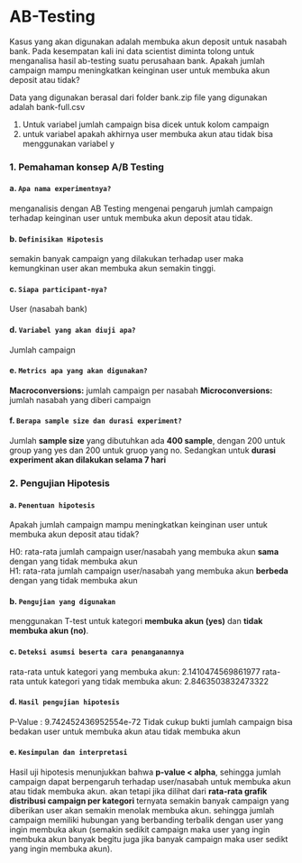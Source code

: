 # AB-Testing

Kasus yang akan digunakan adalah membuka akun deposit untuk nasabah bank. Pada kesempatan kali ini data scientist diminta tolong untuk menganalisa hasil ab-testing suatu perusahaan bank. Apakah jumlah campaign mampu meningkatkan keinginan user untuk membuka akun deposit atau tidak?

Data yang digunakan berasal dari folder bank.zip file yang digunakan 
adalah bank-full.csv

1. Untuk variabel jumlah campaign bisa dicek untuk kolom campaign 
2. untuk variabel apakah akhirnya user membuka akun atau tidak bisa menggunakan variabel y

### 1. Pemahaman konsep A/B Testing
#### a. `Apa nama experimentnya?`
menganalisis dengan AB Testing mengenai pengaruh jumlah campaign terhadap keinginan user untuk membuka akun deposit atau tidak.

#### b. `Definisikan Hipotesis`
semakin banyak campaign yang dilakukan terhadap user maka kemungkinan user akan membuka akun semakin tinggi.

#### c. `Siapa participant-nya?`
User (nasabah bank)

#### d. `Variabel yang akan diuji apa?`
Jumlah campaign 

#### e. `Metrics apa yang akan digunakan?`
**Macroconversions:** jumlah campaign per nasabah
**Microconversions:** jumlah nasabah yang diberi campaign

#### f. `Berapa sample size dan durasi experiment?`
Jumlah **sample size** yang dibutuhkan ada **400 sample**, dengan 200 untuk group yang yes dan 200 untuk gruop yang no. Sedangkan untuk **durasi experiment akan dilakukan selama 7 hari**

### 2. Pengujian Hipotesis
#### a. `Penentuan hipotesis`
Apakah jumlah campaign mampu meningkatkan keinginan user untuk membuka akun deposit atau tidak?

H0: rata-rata jumlah campaign user/nasabah yang membuka akun **sama** dengan yang tidak membuka akun  <br>
H1: rata-rata jumlah campaign user/nasabah yang membuka akun **berbeda** dengan yang tidak membuka akun

#### b. `Pengujian yang digunakan`
menggunakan T-test untuk kategori **membuka akun (yes)** dan **tidak membuka akun (no)**. 

#### c. `Deteksi asumsi beserta cara penanganannya`
rata-rata untuk kategori yang membuka akun: 2.1410474569861977
rata-rata untuk kategori yang tidak membuka akun: 2.8463503832473322

#### d. `Hasil pengujian hipotesis`
P-Value : 9.742452436952554e-72
Tidak cukup bukti jumlah campaign bisa bedakan user untuk membuka akun atau tidak membuka akun

#### e. `Kesimpulan dan interpretasi`
Hasil uji hipotesis menunjukkan bahwa **p-value < alpha**, sehingga jumlah campaign dapat berpengaruh terhadap user/nasabah untuk membuka akun atau tidak membuka akun. akan tetapi jika dilihat dari **rata-rata grafik distribusi campaign per kategori** ternyata semakin banyak campaign yang diberikan user akan semakin menolak membuka akun. sehingga jumlah campaign memiliki hubungan yang berbanding terbalik dengan user yang ingin membuka akun (semakin sedikit campaign maka user yang ingin membuka akun banyak begitu juga jika banyak campaign maka user sedikt yang ingin membuka akun).


